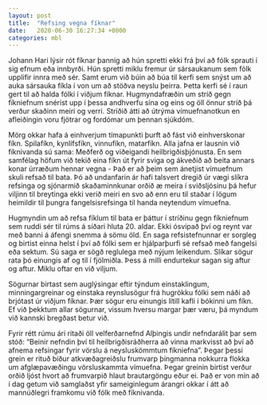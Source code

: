 ```yaml
---
layout: post
title:  "Refsing vegna fíknar"
date:   2020-06-30 16:27:34 +0000
categories: mbl
---
```

Johann Hari lýsir rót fíknar þannig að hún spretti ekki frá því að fólk sprauti í sig efnum eða innbyrði. Hún spretti miklu fremur úr sársaukanum sem fólk upplifir innra með sér. Samt erum við búin að búa til kerfi sem snýst um að auka sársauka fíkla í von um að stöðva neyslu þeirra. Þetta kerfi sé í raun gert til að halda fólki í viðjum fíknar. Hugmyndafræðin um stríð gegn fíkniefnum snérist upp í þessa andhverfu sína og eins og öll önnur stríð þá verður skaðinn meiri og verri. Stríðið átti að útrýma vímuefnanotkun en afleiðingin voru fjötrar og fordómar um þennan sjúkdóm.

Mörg okkar hafa á einhverjum tímapunkti þurft að fást við einhverskonar fíkn. Spilafíkn, kynlífsfíkn, vinnufíkn, matarfíkn. Alla jafna er lausnin við fíknivanda sú sama: Meðferð og viðeigandi heilbrigðisþjónusta. En sem samfélag höfum við tekið eina fíkn út fyrir sviga og ákveðið að beita annars konar úrræðum hennar vegna - Það er að þeim sem ánetjist vímuefnum skuli refsað til bata. Þó að undanfarin ár hafi talsvert dregið úr vægi slíkra refsinga og sjónarmið skaðaminnkunar orðið æ meira í sviðsljósinu þá hefur viljinn til breytinga ekki verið meiri en svo að enn eru til staðar í lögum heimildir til þungra fangelsisrefsinga til handa neytendum vímuefna. 

Hugmyndin um að refsa fíklum til bata er þáttur í stríðinu gegn fíkniefnum sem ruddi sér til rúms á síðari hluta 20. aldar. Ekki ósvipað því og reynt var með banni á áfengi snemma á sömu öld. En saga refsistefnunnar er sorgleg og birtist einna helst í því að fólki sem er hjálparþurfi sé refsað með fangelsi eða sektum. Sú saga er sögð reglulega með nýjum leikendum. Slíkar sögur rata þó einungis af og til í fjölmiðla. Þess á milli endurtekur sagan sig aftur og aftur. Miklu oftar en við viljum. 

Sögurnar birtast sem auglýsingar eftir týndum einstaklingum, minningargreinar og einstaka reynslusögur frá hugrökku fólki sem náði að brjótast úr viðjum fíknar. Þær sögur eru einungis lítill kafli í bókinni um fíkn. Ef við þekktum allar sögurnar, vissum hversu margar þær væru, þá myndum við kannski bregðast betur við.

Fyrir rétt rúmu ári ritaði öll velferðarnefnd Alþingis undir nefndarálit þar sem stóð: “Beinir nefndin því til heilbrigðisráðherra að vinna markvisst að því að afnema refsingar fyrir vörslu á neysluskömmtum fíkniefna”. Þegar þessi grein er rituð bíður atkvæðagreiðslu frumvarp þingmanna nokkurra flokka um afglæpavæðingu vörsluskammta vímuefna. Þegar greinin birtist verður orðið ljóst hvort að frumvarpið hlaut brautargöngu eður ei. Það er von mín að í dag getum við samglaðst yfir sameiginlegum árangri okkar í átt að mannúðlegri framkomu við fólk með fíknivanda. 
